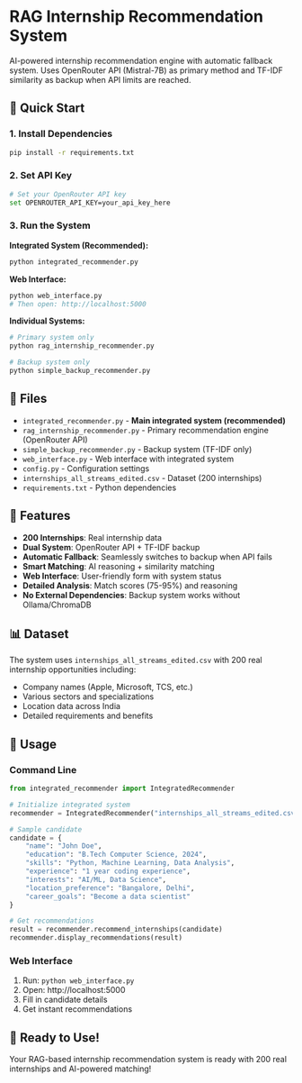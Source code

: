 # RAG Internship Recommendation System

AI-powered internship recommendation engine with automatic fallback system. Uses OpenRouter API (Mistral-7B) as primary method and TF-IDF similarity as backup when API limits are reached.

## 🚀 Quick Start

### 1. Install Dependencies
```bash
pip install -r requirements.txt
```

### 2. Set API Key
```bash
# Set your OpenRouter API key
set OPENROUTER_API_KEY=your_api_key_here
```

### 3. Run the System

**Integrated System (Recommended):**
```bash
python integrated_recommender.py
```

**Web Interface:**
```bash
python web_interface.py
# Then open: http://localhost:5000
```

**Individual Systems:**
```bash
# Primary system only
python rag_internship_recommender.py

# Backup system only
python simple_backup_recommender.py
```

## 📁 Files

- `integrated_recommender.py` - **Main integrated system (recommended)**
- `rag_internship_recommender.py` - Primary recommendation engine (OpenRouter API)
- `simple_backup_recommender.py` - Backup system (TF-IDF only)
- `web_interface.py` - Web interface with integrated system
- `config.py` - Configuration settings
- `internships_all_streams_edited.csv` - Dataset (200 internships)
- `requirements.txt` - Python dependencies

## 🎯 Features

- **200 Internships**: Real internship data
- **Dual System**: OpenRouter API + TF-IDF backup
- **Automatic Fallback**: Seamlessly switches to backup when API fails
- **Smart Matching**: AI reasoning + similarity matching
- **Web Interface**: User-friendly form with system status
- **Detailed Analysis**: Match scores (75-95%) and reasoning
- **No External Dependencies**: Backup system works without Ollama/ChromaDB

## 📊 Dataset

The system uses `internships_all_streams_edited.csv` with 200 real internship opportunities including:
- Company names (Apple, Microsoft, TCS, etc.)
- Various sectors and specializations
- Location data across India
- Detailed requirements and benefits

## 🔧 Usage

### Command Line
```python
from integrated_recommender import IntegratedRecommender

# Initialize integrated system
recommender = IntegratedRecommender("internships_all_streams_edited.csv")

# Sample candidate
candidate = {
    "name": "John Doe",
    "education": "B.Tech Computer Science, 2024",
    "skills": "Python, Machine Learning, Data Analysis",
    "experience": "1 year coding experience",
    "interests": "AI/ML, Data Science",
    "location_preference": "Bangalore, Delhi",
    "career_goals": "Become a data scientist"
}

# Get recommendations
result = recommender.recommend_internships(candidate)
recommender.display_recommendations(result)
```

### Web Interface
1. Run: `python web_interface.py`
2. Open: http://localhost:5000
3. Fill in candidate details
4. Get instant recommendations

## 🎉 Ready to Use!

Your RAG-based internship recommendation system is ready with 200 real internships and AI-powered matching!